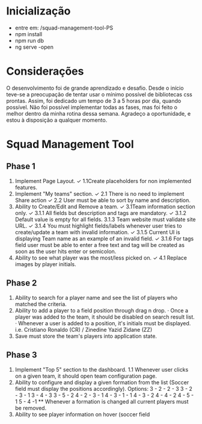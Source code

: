 # Inicialização
- entre em: /squad-management-tool-PS
- npm install
- npm run db
- ng serve -open
# Considerações
O desenvolvimento foi de grande aprendizado e desafio. Desde o início teve-se a 
preocupação de tentar usar o mínimo possível de bibliotecas css prontas. Assim, foi 
dedicado um tempo de 3 a 5 horas por dia, quando possível. Não foi possível 
implementar todas as fases, mas foi feito o melhor dentro da minha rotina dessa
semana.
Agradeço a oportunidade, e estou à disposição a qualquer momento.

# Squad Management Tool
## Phase 1
1. Implement Page Layout.
   	✓ 1.1Create placeholders for non implemented features.
2. Implement "My teams" section.
   	✓ 2.1 There is no need to implement Share action
   	✓ 2.2 User must be able to sort by name and description.
3. Ability to Create/Edit and Remove a team.
   	✓ 3.1Team information section only.
        ✓ 3.1.1 All fields but description and tags are mandatory.
        ✓ 3.1.2 Default value is empty for all fields.
        3.1.3 Team website must validate site URL.
        ✓ 3.1.4 You must highlight fields/labels whenever user tries to create/update a team with invalid information.
        ✓ 3.1.5 Current UI is displaying Team name as an example of an invalid field.
        ✓ 3.1.6 For tags field user must be able to enter a free text and tag will be created as soon as the user hits enter or semicolon.
4. Ability to see what player was the most/less picked on.
    ✓ 4.1 Replace images by player initials.
 
## Phase 2
1. Ability to search for a player name and see the list of players who matched the criteria.
2. Ability to add a player to a field position through drag n drop.
·         Once a player was added to the team, it should be disabled on search result list.
·         Whenever a user is added to a position, it's initials must be displayed. i.e. Cristiano Ronaldo (CR) / Zinedine Yazid Zidane (ZZ)
3. Save must store the team's players into application state.
 
## Phase 3
1. Implement "Top 5" section to the dashboard.
1.1 Whenever user clicks on a given team, it should open team configuration page.
2. Ability to configure and display a given formation from the list (Soccer field must display the positions accordingly). Options:
3 - 2 - 2 - 3
3 - 2 - 3 - 1
3 - 4 - 3
3 - 5 - 2
4 - 2 - 3 - 1
4 - 3 - 1 - 1
4 - 3 - 2
4 - 4 - 2
4 - 5 - 1
5 - 4 -1
** Whenever a formation is changed all current players must be removed.
3. Ability to see player information on hover (soccer field
 